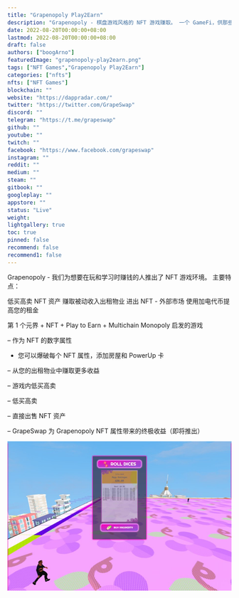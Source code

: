 ```yaml
---
title: "Grapenopoly Play2Earn"
description: "Grapenopoly - 棋盘游戏风格的 NFT 游戏赚取。 一个 GameFi，供那些通过出租、买卖 NFT 财产赚取被动收入的人使用。"
date: 2022-08-20T00:00:00+08:00
lastmod: 2022-08-20T00:00:00+08:00
draft: false
authors: ["boogArno"]
featuredImage: "grapenopoly-play2earn.png"
tags: ["NFT Games","Grapenopoly Play2Earn"]
categories: ["nfts"]
nfts: ["NFT Games"]
blockchain: ""
website: "https://dappradar.com/"
twitter: "https://twitter.com/GrapeSwap"
discord: ""
telegram: "https://t.me/grapeswap"
github: ""
youtube: ""
twitch: ""
facebook: "https://www.facebook.com/grapeswap"
instagram: ""
reddit: ""
medium: ""
steam: ""
gitbook: ""
googleplay: ""
appstore: ""
status: "Live"
weight: 
lightgallery: true
toc: true
pinned: false
recommend: false
recommend1: false
---
```

Grapenopoly - 我们为想要在玩和学习时赚钱的人推出了 NFT 游戏环境。
主要特点：

   低买高卖 NFT 资产
   赚取被动收入出租物业
   进出 NFT - 外部市场
   使用加电代币提高您的租金

第 1 个元界 + NFT + Play to Earn + Multichain Monopoly 启发的游戏

– 作为 NFT 的数字属性

- 您可以爆破每个 NFT 属性，添加房屋和 PowerUp 卡

– 从您的出租物业中赚取更多收益

– 游戏内低买高卖

– 低买高卖

– 直接出售 NFT 资产

– GrapeSwap 为 Grapenopoly NFT 属性带来的终极收益（即将推出）

![grapenopoly-dapp-games-bsc-image1_c6c72bc6f8abe454a222727c713358f5](grapenopoly-dapp-games-bsc-image1_c6c72bc6f8abe454a222727c713358f5.png)
